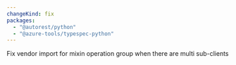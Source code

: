 ```yaml
---
changeKind: fix
packages:
  - "@autorest/python"
  - "@azure-tools/typespec-python"
---
```


Fix vendor import for mixin operation group when there are multi sub-clients 
